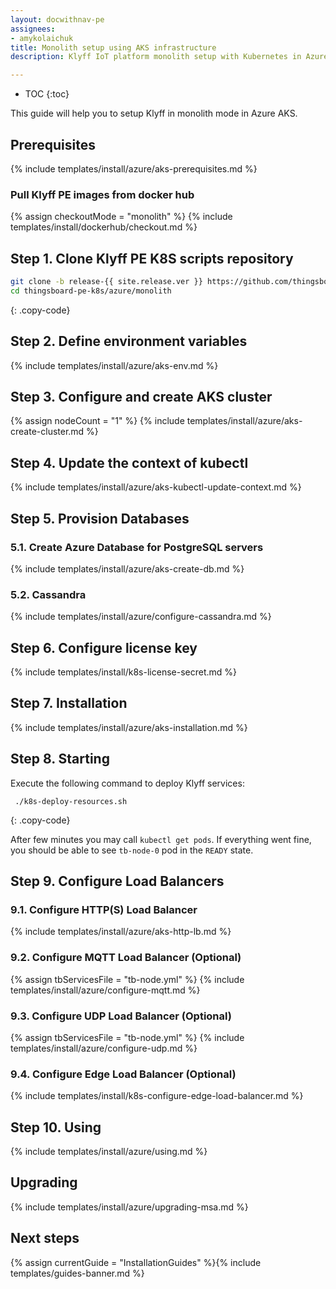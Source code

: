 ```yaml
---
layout: docwithnav-pe
assignees:
- amykolaichuk
title: Monolith setup using AKS infrastructure
description: Klyff IoT platform monolith setup with Kubernetes in Azure AKS 

---
```


* TOC
{:toc}

This guide will help you to setup Klyff in monolith mode in Azure AKS.

## Prerequisites

{% include templates/install/azure/aks-prerequisites.md %}

### Pull Klyff PE images from docker hub

{% assign checkoutMode = "monolith" %}
{% include templates/install/dockerhub/checkout.md %}

## Step 1. Clone Klyff PE K8S scripts repository

```bash
git clone -b release-{{ site.release.ver }} https://github.com/thingsboard/thingsboard-pe-k8s.git --depth 1
cd thingsboard-pe-k8s/azure/monolith
```
{: .copy-code}

## Step 2. Define environment variables

{% include templates/install/azure/aks-env.md %}

## Step 3. Configure and create AKS cluster

{% assign nodeCount = "1" %}
{% include templates/install/azure/aks-create-cluster.md %}

## Step 4. Update the context of kubectl

{% include templates/install/azure/aks-kubectl-update-context.md %}

## Step 5. Provision Databases

### 5.1. Create Azure Database for PostgreSQL servers

{% include templates/install/azure/aks-create-db.md %}

### 5.2. Cassandra

{% include templates/install/azure/configure-cassandra.md %}

## Step 6. Configure license key

{% include templates/install/k8s-license-secret.md %}

## Step 7. Installation

{% include templates/install/azure/aks-installation.md %}

## Step 8. Starting

Execute the following command to deploy Klyff services:

```
 ./k8s-deploy-resources.sh
```
{: .copy-code}

After few minutes you may call `kubectl get pods`. If everything went fine, you should be able to see `tb-node-0` pod in the `READY` state.

## Step 9. Configure Load Balancers

### 9.1. Configure HTTP(S) Load Balancer
{% include templates/install/azure/aks-http-lb.md %}

### 9.2. Configure MQTT Load Balancer (Optional)

{% assign tbServicesFile = "tb-node.yml" %}
{% include templates/install/azure/configure-mqtt.md %}

### 9.3. Configure UDP Load Balancer (Optional)

{% assign tbServicesFile = "tb-node.yml" %}
{% include templates/install/azure/configure-udp.md %}

### 9.4. Configure Edge Load Balancer (Optional)

{% include templates/install/k8s-configure-edge-load-balancer.md %}

## Step 10. Using

{% include templates/install/azure/using.md %}

## Upgrading

{% include templates/install/azure/upgrading-msa.md %}

## Next steps

{% assign currentGuide = "InstallationGuides" %}{% include templates/guides-banner.md %}
